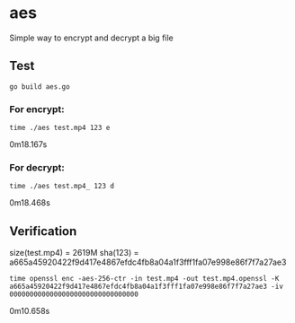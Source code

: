 # aes
Simple way to encrypt and decrypt a big file

## Test

`go build aes.go`

### For encrypt:

`time ./aes test.mp4 123 e`

0m18.167s

### For decrypt:

`time ./aes test.mp4_ 123 d`

0m18.468s

## Verification

size(test.mp4) = 2619M
sha(123) = a665a45920422f9d417e4867efdc4fb8a04a1f3fff1fa07e998e86f7f7a27ae3

`time openssl enc -aes-256-ctr -in test.mp4 -out test.mp4.openssl -K a665a45920422f9d417e4867efdc4fb8a04a1f3fff1fa07e998e86f7f7a27ae3 -iv 00000000000000000000000000000000`

0m10.658s

